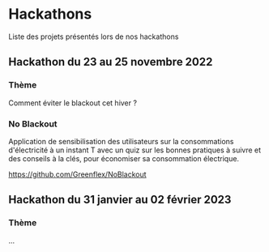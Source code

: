 # Hackathons
Liste des projets présentés lors de nos hackathons

## Hackathon du 23 au 25 novembre 2022

### Thème 
Comment éviter le blackout cet hiver ? 

### No Blackout

Application de sensibilisation des utilisateurs sur la consommations d'électricité à un instant T avec un quiz sur les bonnes pratiques à suivre et des conseils à la clés, pour économiser sa consommation électrique.

https://github.com/Greenflex/NoBlackout

## Hackathon du 31 janvier au 02 février 2023

### Thème 
...
